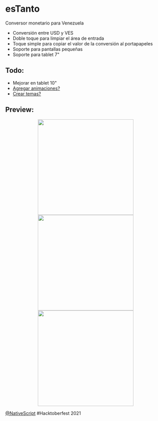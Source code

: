# esTanto

Conversor monetario para Venezuela

- Conversión entre USD y VES
- Doble toque para limpiar el área de entrada
- Toque simple para copiar el valor de la conversión al portapapeles
- Soporte para pantallas pequeñas
- Soporte para tablet 7"

## Todo:

- Mejorar en tablet 10"
- [Agregar animaciones?](https://docs.nativescript.org/interaction.html)
- [Crear temas?](https://blog.nativescript.org/dynamically-swap-themes-with-theme-switcher/index.html)

## Preview:

<p align="center" float="left">
  <img src="https://user-images.githubusercontent.com/9746122/138514660-b6443bde-3227-4fe9-a42b-e78ed4660e7c.png" width="300" /> 
  <img src="https://user-images.githubusercontent.com/9746122/138514652-88e7147b-b299-4932-9f01-c912adc2860e.png" width="300" />
  <img src="https://user-images.githubusercontent.com/9746122/138513478-43fd49a8-3f0b-4a32-89b0-a064fb063270.png" width="300" />
</p>

[@NativeScript](https://github.com/NativeScript/NativeScript) #Hacktoberfest 2021
